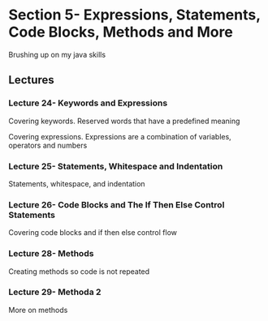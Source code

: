 # Section 5- Expressions, Statements, Code Blocks, Methods and More

Brushing up on my java skills

## Lectures

### Lecture 24- Keywords and Expressions

Covering keywords. Reserved words that have a predefined meaning

Covering expressions. Expressions are a combination of variables, operators and numbers

### Lecture 25- Statements, Whitespace and Indentation

Statements, whitespace, and indentation

### Lecture 26- Code Blocks and The If Then Else Control Statements

Covering code blocks and if then else control flow

### Lecture 28- Methods

Creating methods so code is not repeated

### Lecture 29- Methoda 2

More on methods